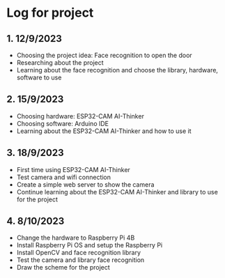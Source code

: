 # Log for project

## 1. 12/9/2023

- Choosing the project idea: Face recognition to open the door
- Researching about the project
- Learning about the face recognition and choose the library, hardware, software to use

## 2. 15/9/2023

- Choosing hardware: ESP32-CAM AI-Thinker
- Choosing software: Arduino IDE
- Learning about the ESP32-CAM AI-Thinker and how to use it

## 3. 18/9/2023

- First time using ESP32-CAM AI-Thinker
- Test camera and wifi connection
- Create a simple web server to show the camera
- Continue learning about the ESP32-CAM AI-Thinker and library to use for the project

## 4. 8/10/2023

- Change the hardware to Raspberry Pi 4B
- Install Raspberry Pi OS and setup the Raspberry Pi
- Install OpenCV and face recognition library
- Test the camera and library face recognition
- Draw the scheme for the project
